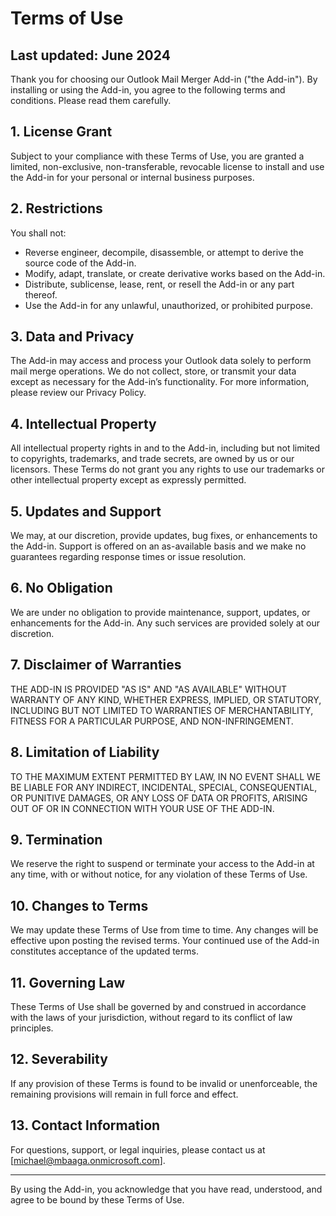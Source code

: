 # Terms of Use

## Last updated: June 2024

Thank you for choosing our Outlook Mail Merger Add-in ("the Add-in"). By installing or using the Add-in, you agree to the following terms and conditions. Please read them carefully.

## 1. License Grant

Subject to your compliance with these Terms of Use, you are granted a limited, non-exclusive, non-transferable, revocable license to install and use the Add-in for your personal or internal business purposes.

## 2. Restrictions

You shall not:

- Reverse engineer, decompile, disassemble, or attempt to derive the source code of the Add-in.
- Modify, adapt, translate, or create derivative works based on the Add-in.
- Distribute, sublicense, lease, rent, or resell the Add-in or any part thereof.
- Use the Add-in for any unlawful, unauthorized, or prohibited purpose.

## 3. Data and Privacy

The Add-in may access and process your Outlook data solely to perform mail merge operations. We do not collect, store, or transmit your data except as necessary for the Add-in’s functionality. For more information, please review our Privacy Policy.

## 4. Intellectual Property

All intellectual property rights in and to the Add-in, including but not limited to copyrights, trademarks, and trade secrets, are owned by us or our licensors. These Terms do not grant you any rights to use our trademarks or other intellectual property except as expressly permitted.

## 5. Updates and Support

We may, at our discretion, provide updates, bug fixes, or enhancements to the Add-in. Support is offered on an as-available basis and we make no guarantees regarding response times or issue resolution.

## 6. No Obligation

We are under no obligation to provide maintenance, support, updates, or enhancements for the Add-in. Any such services are provided solely at our discretion.

## 7. Disclaimer of Warranties

THE ADD-IN IS PROVIDED "AS IS" AND "AS AVAILABLE" WITHOUT WARRANTY OF ANY KIND, WHETHER EXPRESS, IMPLIED, OR STATUTORY, INCLUDING BUT NOT LIMITED TO WARRANTIES OF MERCHANTABILITY, FITNESS FOR A PARTICULAR PURPOSE, AND NON-INFRINGEMENT.

## 8. Limitation of Liability

TO THE MAXIMUM EXTENT PERMITTED BY LAW, IN NO EVENT SHALL WE BE LIABLE FOR ANY INDIRECT, INCIDENTAL, SPECIAL, CONSEQUENTIAL, OR PUNITIVE DAMAGES, OR ANY LOSS OF DATA OR PROFITS, ARISING OUT OF OR IN CONNECTION WITH YOUR USE OF THE ADD-IN.

## 9. Termination

We reserve the right to suspend or terminate your access to the Add-in at any time, with or without notice, for any violation of these Terms of Use.

## 10. Changes to Terms

We may update these Terms of Use from time to time. Any changes will be effective upon posting the revised terms. Your continued use of the Add-in constitutes acceptance of the updated terms.

## 11. Governing Law

These Terms of Use shall be governed by and construed in accordance with the laws of your jurisdiction, without regard to its conflict of law principles.

## 12. Severability

If any provision of these Terms is found to be invalid or unenforceable, the remaining provisions will remain in full force and effect.

## 13. Contact Information

For questions, support, or legal inquiries, please contact us at [michael@mbaaga.onmicrosoft.com].

---

By using the Add-in, you acknowledge that you have read, understood, and agree to be bound by these Terms of Use.
